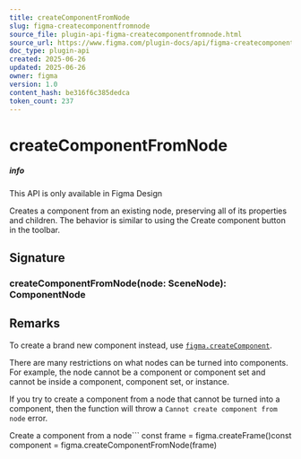 ```yaml
---
title: createComponentFromNode
slug: figma-createcomponentfromnode
source_file: plugin-api-figma-createcomponentfromnode.html
source_url: https://www.figma.com/plugin-docs/api/figma-createcomponentfromnode/
doc_type: plugin-api
created: 2025-06-26
updated: 2025-06-26
owner: figma
version: 1.0
content_hash: be316f6c385dedca
token_count: 237
---
```

# createComponentFromNode

##### info

This API is only available in Figma Design

Creates a component from an existing node, preserving all of its properties and children. The behavior is similar to using the Create component button in the toolbar.

## Signature

### createComponentFromNode(node: SceneNode): ComponentNode

## Remarks

To create a brand new component instead, use [`figma.createComponent`](/plugin-docs/api/properties/figma-createcomponent/).

There are many restrictions on what nodes can be turned into components. For example, the node cannot be a component or component set and cannot be inside a component, component set, or instance.

If you try to create a component from a node that cannot be turned into a component, then the function will throw a `Cannot create component from node` error.

Create a component from a node```
const frame = figma.createFrame()const component = figma.createComponentFromNode(frame)
```